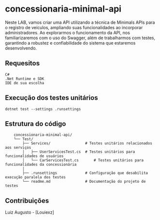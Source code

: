# concessionaria-minimal-api
 Neste LAB, vamos criar uma API utilizando a técnica de Minimals APIs para o registro de veículos, ampliando suas funcionalidades ao incorporar administradores. Ao explorarmos o funcionamento da API, nos familiarizaremos com o uso do Swagger, além de trabalharmos com testes, garantindo a robustez e confiabilidade do sistema que estaremos desenvolvendo.

## Requesitos

    C#
    .Net Runtime e SDK
    IDE de sua escolha

## Execução dos testes unitários

    dotnet test --settings .runsettings

## Estrutura do código

        concessionaria-minimal-api/
        └── Test/
            ├── Services/                # Testes unitários relacionados aos serviços
            │   ├── UserServicesTest.cs  # Testes unitários para funcionalidades de usuários
            │   └── CarServicesTest.cs       # Testes unitários para funcionalidades da concessionária
            │
            ├── .runsettings             # Configuração que desabilita execução paralela dos testes
            └── readme.md                # Documentação do projeto de testes

## Contribuições

Luiz Augusto - [Louiexz]
